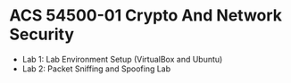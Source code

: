 # ACS 54500-01 Crypto And Network Security

- Lab 1: Lab Environment Setup (VirtualBox and Ubuntu)
- Lab 2: Packet Sniffing and Spoofing Lab
